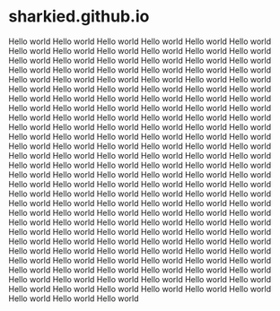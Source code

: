 # sharkied.github.io
Hello world 
Hello world 
Hello world 
Hello world 
Hello world 
Hello world 
Hello world 
Hello world 
Hello world 
Hello world Hello world 
Hello world 
Hello world 
Hello world 
Hello world Hello world 
Hello world 
Hello world 
Hello world 
Hello world Hello world 
Hello world 
Hello world 
Hello world 
Hello world Hello world 
Hello world 
Hello world 
Hello world 
Hello world Hello world 
Hello world 
Hello world 
Hello world 
Hello world Hello world 
Hello world 
Hello world 
Hello world 
Hello world Hello world 
Hello world 
Hello world 
Hello world 
Hello world Hello world 
Hello world 
Hello world 
Hello world 
Hello world Hello world 
Hello world 
Hello world 
Hello world 
Hello world Hello world 
Hello world 
Hello world 
Hello world 
Hello world Hello world 
Hello world 
Hello world 
Hello world 
Hello world Hello world 
Hello world 
Hello world 
Hello world 
Hello world Hello world 
Hello world 
Hello world 
Hello world 
Hello world Hello world 
Hello world 
Hello world 
Hello world 
Hello world Hello world 
Hello world 
Hello world 
Hello world 
Hello world Hello world 
Hello world 
Hello world 
Hello world 
Hello world Hello world 
Hello world 
Hello world 
Hello world 
Hello world Hello world 
Hello world 
Hello world 
Hello world 
Hello world Hello world 
Hello world 
Hello world 
Hello world 
Hello world Hello world 
Hello world 
Hello world 
Hello world 
Hello world Hello world 
Hello world 
Hello world 
Hello world 
Hello world Hello world 
Hello world 
Hello world 
Hello world 
Hello world Hello world 
Hello world 
Hello world 
Hello world 
Hello world Hello world 
Hello world 
Hello world 
Hello world 
Hello world Hello world 
Hello world 
Hello world 
Hello world 
Hello world Hello world 
Hello world 
Hello world 
Hello world 
Hello world Hello world 
Hello world 
Hello world 
Hello world 
Hello world Hello world 
Hello world 
Hello world 
Hello world 
Hello world Hello world 
Hello world 
Hello world 
Hello world 
Hello world Hello world 
Hello world 
Hello world 
Hello world 
Hello world Hello world 
Hello world 
Hello world 
Hello world 
Hello world 
